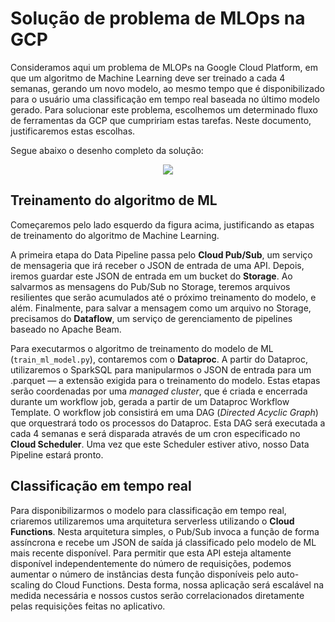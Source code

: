 # Solução de problema de MLOps na GCP

Consideramos aqui um problema de MLOPs na Google Cloud Platform, em que um algoritmo de Machine Learning deve ser treinado a cada 4 semanas, gerando um novo modelo, ao mesmo tempo que é disponibilizado para o usuário uma classificação em tempo real baseada no último modelo gerado. Para solucionar este problema, escolhemos um determinado fluxo de ferramentas da GCP que cumpririam estas tarefas. Neste documento, justificaremos estas escolhas.

Segue abaixo o desenho completo da solução:

<p align="center">
  <img src="https://user-images.githubusercontent.com/68903879/139656157-2b82deb9-2cac-4e02-a5c1-1459c06b286b.png">
</p>

## Treinamento do algoritmo de ML

Começaremos pelo lado esquerdo da figura acima, justificando as etapas de treinamento do algoritmo de Machine Learning.

A primeira etapa do Data Pipeline passa pelo **Cloud Pub/Sub**, um serviço de mensageria que irá receber o JSON de entrada de uma API. Depois, iremos guardar este JSON de entrada em um bucket do **Storage**. Ao salvarmos as mensagens do Pub/Sub no Storage, teremos arquivos resilientes que serão acumulados até o próximo treinamento do modelo, e além. Finalmente, para salvar a mensagem como um arquivo no Storage, precisamos do **Dataflow**, um serviço de gerenciamento de pipelines baseado no Apache Beam.

Para executarmos o algoritmo de treinamento do modelo de ML (`train_ml_model.py`), contaremos com o **Dataproc**. A partir do Dataproc, utilizaremos o SparkSQL para manipularmos o JSON de entrada para um .parquet — a extensão exigida para o treinamento do modelo. Estas etapas serão coordenadas por uma *managed cluster*, que é criada e encerrada durante um workflow job, gerada a partir de um Dataproc Workflow Template. O workflow job consistirá em uma DAG (*Directed Acyclic Graph*) que orquestrará todo os processos do Dataproc. Esta DAG será executada a cada 4 semanas e será disparada através de um cron especificado no **Cloud Scheduler**. Uma vez que este Scheduler estiver ativo, nosso Data Pipeline estará pronto.

## Classificação em tempo real

Para disponibilizarmos o modelo para classificação em tempo real, criaremos utilizaremos uma arquitetura serverless utilizando o **Cloud Functions**. Nesta arquitetura simples, o Pub/Sub invoca a função de forma assíncrona e recebe um JSON de saída já classificado pelo modelo de ML mais recente disponível. Para permitir que esta API esteja altamente disponível independentemente do número de requisições, podemos aumentar o número de instâncias desta função disponíveis pelo auto-scaling do Cloud Functions. Desta forma, nossa aplicação será escalável na medida necessária e nossos custos serão correlacionados diretamente pelas requisições feitas no aplicativo.
